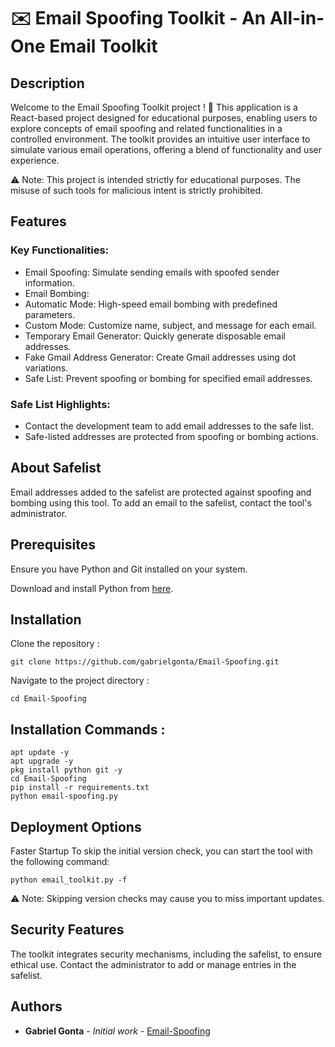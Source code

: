 # ✉️ Email Spoofing Toolkit - An All-in-One Email Toolkit

## Description

Welcome to the Email Spoofing Toolkit project ! 🎉 
This application is a React-based project designed for educational purposes, enabling users to explore concepts of email spoofing and related functionalities in a controlled environment. The toolkit provides an intuitive user interface to simulate various email operations, offering a blend of functionality and user experience.

⚠️ Note: This project is intended strictly for educational purposes. The misuse of such tools for malicious intent is strictly prohibited.

## Features

### Key Functionalities:

- Email Spoofing: Simulate sending emails with spoofed sender information.
- Email Bombing:
- Automatic Mode: High-speed email bombing with predefined parameters.
- Custom Mode: Customize name, subject, and message for each email.
- Temporary Email Generator: Quickly generate disposable email addresses.
- Fake Gmail Address Generator: Create Gmail addresses using dot variations.
- Safe List: Prevent spoofing or bombing for specified email addresses.

### Safe List Highlights:
- Contact the development team to add email addresses to the safe list.
- Safe-listed addresses are protected from spoofing or bombing actions.

## About Safelist

Email addresses added to the safelist are protected against spoofing and bombing using this tool.
To add an email to the safelist, contact the tool's administrator.

## Prerequisites

Ensure you have Python and Git installed on your system.

Download and install Python from [here](https://www.python.org/downloads/).

## Installation

Clone the repository :

```
git clone https://github.com/gabrielgonta/Email-Spoofing.git
```

Navigate to the project directory :

```
cd Email-Spoofing
```


## Installation Commands :

```
apt update -y
apt upgrade -y
pkg install python git -y
cd Email-Spoofing
pip install -r requirements.txt
python email-spoofing.py
```

## Deployment Options

Faster Startup
To skip the initial version check, you can start the tool with the following command:

```
python email_toolkit.py -f
```
⚠️ Note: Skipping version checks may cause you to miss important updates.

## Security Features

The toolkit integrates security mechanisms, including the safelist, to ensure ethical use. Contact the administrator to add or manage entries in the safelist.

## Authors

* **Gabriel Gonta** - *Initial work* - [Email-Spoofing](https://github.com/gabrielgonta/Email-Spoofing.git)